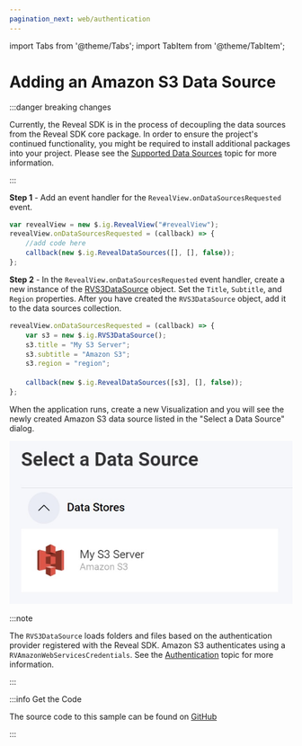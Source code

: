 ```yaml
---
pagination_next: web/authentication
---
```


import Tabs from '@theme/Tabs';
import TabItem from '@theme/TabItem';

# Adding an Amazon S3 Data Source

:::danger breaking changes

Currently, the Reveal SDK is in the process of decoupling the data sources from the Reveal SDK core package. In order to ensure the project's continued functionality, you might be required to install additional packages into your project. Please see the [Supported Data Sources](web/datasources.md#supported-data-sources) topic for more information.

:::

**Step 1** - Add an event handler for the `RevealView.onDataSourcesRequested` event.

```js
var revealView = new $.ig.RevealView("#revealView");
revealView.onDataSourcesRequested = (callback) => {
    //add code here
    callback(new $.ig.RevealDataSources([], [], false));
};
```

**Step 2** - In the `RevealView.onDataSourcesRequested` event handler, create a new instance of the [RVS3DataSource](https://help.revealbi.io/api/javascript/latest/classes/rvgoogledrivedatasource.html) object. Set the `Title`, `Subtitle`, and `Region` properties. After you have created the `RVS3DataSource` object, add it to the data sources collection.

```js
revealView.onDataSourcesRequested = (callback) => {
    var s3 = new $.ig.RVS3DataSource();
    s3.title = "My S3 Server";
    s3.subtitle = "Amazon S3";
    s3.region = "region";

    callback(new $.ig.RevealDataSources([s3], [], false));
};
```

When the application runs, create a new Visualization and you will see the newly created Amazon S3 data source listed in the "Select a Data Source" dialog.

![](images/amazon-s3-data-source.jpg)

:::note

The `RVS3DataSource` loads folders and files based on the authentication provider registered with the Reveal SDK. Amazon S3 authenticates using a `RVAmazonWebServicesCredentials`. See the [Authentication](../authentication.md#amazon-web-services) topic for more information.

:::

:::info Get the Code

The source code to this sample can be found on [GitHub](https://github.com/RevealBi/sdk-samples-javascript/tree/main/DataSources/Amazon-S3)

:::